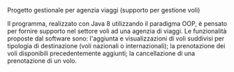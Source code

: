 Progetto gestionale per agenzia viaggi (supporto per gestione voli)

Il programma, realizzato con Java 8 utilizzando il paradigma OOP, è pensato per fornire supporto nel settore voli ad una agenzia di viaggi. 
Le funzionalità proposte dal software sono: l'aggiunta e visualizzazioni di voli suddivisi per tipologia di destinazione (voli nazionali o internazionali); la prenotazione dei voli disponibili precedentemente aggiunti; la cancellazione di una prenotazione di un volo.
